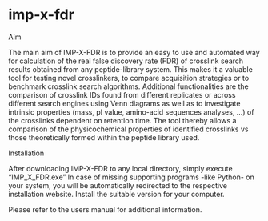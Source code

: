 # imp-x-fdr

Aim

The main aim of IMP-X-FDR is to provide an easy to use and automated way for calculation of the real false discovery rate (FDR) of crosslink search results obtained from any peptide-library system. This makes it a valuable tool for testing novel crosslinkers, to compare acquisition strategies or to benchmark crosslink search algorithms.
Additional functionalities are the comparison of crosslink IDs found from different replicates or across different search engines using Venn diagrams as well as to investigate intrinsic properties (mass, pI value, amino-acid sequences analyses, …) of the crosslinks dependent on retention time. The tool thereby allows a comparison of the physicochemical properties of identified crosslinks vs those theoretically formed within the peptide library used.

Installation

After downloading IMP-X-FDR to any local directory, simply execute “IMP_X_FDR.exe”
In case of missing supporting programs -like Python- on your system, you will be automatically redirected to the respective installation website. Install the suitable version for your computer.
 
Please refer to the users manual for additional information.
